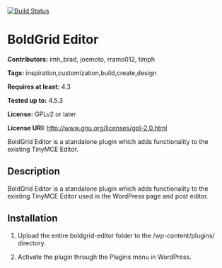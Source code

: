 [![Build Status](https://travis-ci.org/BoldGrid/boldgrid-editor.svg?branch=master)](https://travis-ci.org/BoldGrid/boldgrid-editor)

# BoldGrid Editor #
**Contributors:** imh_brad, joemoto, rramo012, timph
  
**Tags:** inspiration,customization,build,create,design
  
**Requires at least:** 4.3
  
**Tested up to:** 4.5.3
  
**License:** GPLv2 or later
  
**License URI:** http://www.gnu.org/licenses/gpl-2.0.html
  

BoldGrid Editor is a standalone plugin which adds functionality to the existing TinyMCE Editor.

## Description ##

BoldGrid Editor is a standalone plugin which adds functionality to the existing TinyMCE Editor used in the WordPress page and post editor.

## Installation ##

1. Upload the entire boldgrid-editor folder to the /wp-content/plugins/ directory.

2. Activate the plugin through the Plugins menu in WordPress.